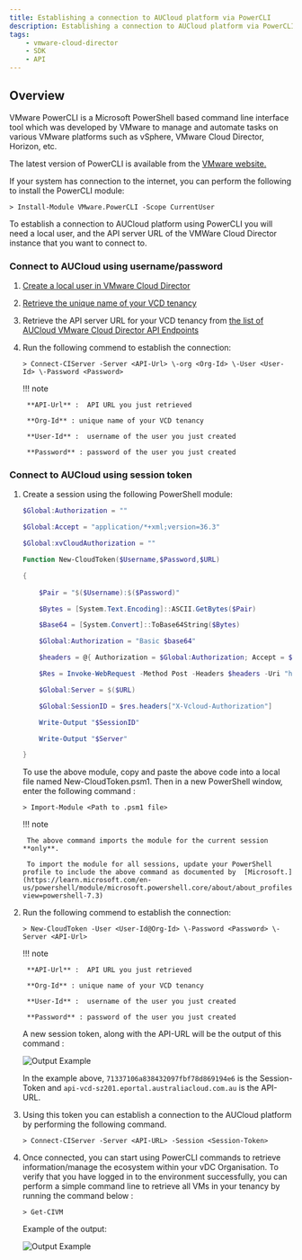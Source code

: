 ```yaml
---
title: Establishing a connection to AUCloud platform via PowerCLI
description: Establishing a connection to AUCloud platform via PowerCLI
tags:
    - vmware-cloud-director
    - SDK
    - API
---
```


## Overview

VMware PowerCLI is a Microsoft PowerShell based command line interface tool which was developed by VMware to manage and automate tasks on various VMware platforms such as vSphere, VMware Cloud Director, Horizon, etc.

The latest version of PowerCLI is available from the [VMware website.](https://developer.vmware.com/powercli)

If your system has connection to the internet, you can perform the following to install the PowerCLI module:

``` > Install-Module VMware.PowerCLI -Scope CurrentUser ```

To establish a connection to AUCloud platform using PowerCLI you will need a local user, and the API server URL of the VMWare Cloud Director instance that you want to connect to. 

### Connect to AUCloud using username/password

1. [Create a local user in VMware Cloud Director](./vcd_local_user_setup.md)
1. [Retrieve the unique name of your VCD tenancy](./retrieve_tenancy_name.md)
1. Retrieve the API server URL for your VCD tenancy from [the list of AUCloud VMware Cloud Director API Endpoints](../../reference_urls.md#vmware-cloud-director-api-endpoints)
1. Run the following commend to establish the connection:

    ```
    > Connect-CIServer -Server <API-Url> \-org <Org-Id> \-User <User-Id> \-Password <Password>
    ```

    !!! note

        **API-Url** :  API URL you just retrieved

        **Org-Id** : unique name of your VCD tenancy

        **User-Id** :  username of the user you just created

        **Password** : password of the user you just created

### Connect to AUCloud using session token

1. Create a session using the following PowerShell module:

    ``` powershell
    $Global:Authorization = ""
    
    $Global:Accept = "application/*+xml;version=36.3"
    
    $Global:xvCloudAuthorization = ""
    
    Function New-CloudToken($Username,$Password,$URL)
    
    {  
        
        $Pair = "$($Username):$($Password)"
    
        $Bytes = [System.Text.Encoding]::ASCII.GetBytes($Pair)
    
        $Base64 = [System.Convert]::ToBase64String($Bytes)
    
        $Global:Authorization = "Basic $base64"
    
        $headers = @{ Authorization = $Global:Authorization; Accept = $Global:Accept}
    
        $Res = Invoke-WebRequest -Method Post -Headers $headers -Uri "https://$($URL)/api/sessions"
    
        $Global:Server = $($URL)
    
        $Global:SessionID = $res.headers["X-Vcloud-Authorization"]
    
        Write-Output "$SessionID"
    
        Write-Output "$Server"
    
    }
    ```

    To use the above module, copy and paste the above code into a local file named New-CloudToken.psm1. Then in a new PowerShell window, enter the following command :

    ```> Import-Module <Path to .psm1 file> ```

    !!! note

        The above command imports the module for the current session **only**.
        
        To import the module for all sessions, update your PowerShell profile to include the above command as documented by  [Microsoft.](https://learn.microsoft.com/en-us/powershell/module/microsoft.powershell.core/about/about_profiles?view=powershell-7.3)

1. Run the following commend to establish the connection:

    ```
    > New-CloudToken -User <User-Id@Org-Id> \-Password <Password> \-Server <API-Url>
    ```

    !!! note

        **API-Url** :  API URL you just retrieved

        **Org-Id** : unique name of your VCD tenancy

        **User-Id** :  username of the user you just created

        **Password** : password of the user you just created

    A new session token, along with the API-URL will be the output of this command : 

    ![Output Example](./assets/connection_example.jpg)

    In the example above, `71337106a838432097fbf78d869194e6` is the Session-Token and `api-vcd-sz201.eportal.australiacloud.com.au` is the API-URL.

1. Using this token you can establish a connection to the AUCloud platform by performing the following command.

    ```
    > Connect-CIServer -Server <API-URL> -Session <Session-Token>
    ```

1. Once connected, you can start using PowerCLI commands to retrieve information/manage the ecosystem within your vDC Organisation. To verify that you have logged in to the environment successfully, you can perform a simple command line to retrieve all VMs in your tenancy by running the command below :

    ```
    > Get-CIVM
    ```

    Example of the output:

    ![Output Example](./assets/output_example.png)
